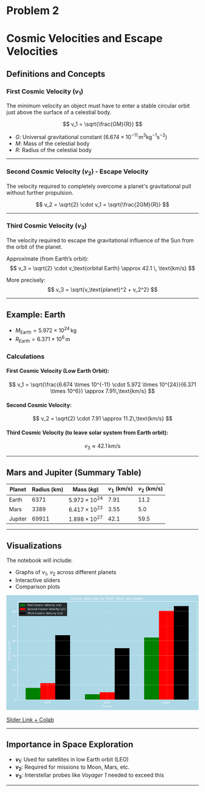 # Problem 2

#  Cosmic Velocities and Escape Velocities

##  Definitions and Concepts

### First Cosmic Velocity ($v_1$)
The minimum velocity an object must have to enter a stable circular orbit just above the surface of a celestial body.

$$
v_1 = \sqrt{\frac{GM}{R}}
$$

- $G$: Universal gravitational constant ($6.674 \times 10^{-11}\,\text{m}^3\text{kg}^{-1}\text{s}^{-2}$)
- $M$: Mass of the celestial body
- $R$: Radius of the celestial body

---

### Second Cosmic Velocity ($v_2$) - Escape Velocity
The velocity required to completely overcome a planet's gravitational pull without further propulsion.

$$
v_2 = \sqrt{2} \cdot v_1 = \sqrt{\frac{2GM}{R}}
$$

---

### Third Cosmic Velocity ($v_3$)
The velocity required to escape the gravitational influence of the Sun from the orbit of the planet.

Approximate (from Earth’s orbit):
$$
v_3 = \sqrt{2} \cdot v_\text{orbital Earth} \approx 42.1 \, \text{km/s}
$$

More precisely:
$$
v_3 = \sqrt{v_\text{planet}^2 + v_2^2}
$$

---

##  Example: Earth

- $M_\text{Earth} = 5.972 \times 10^{24}\,\text{kg}$
- $R_\text{Earth} = 6.371 \times 10^6\,\text{m}$

### Calculations

#### First Cosmic Velocity (Low Earth Orbit):
$$
v_1 = \sqrt{\frac{6.674 \times 10^{-11} \cdot 5.972 \times 10^{24}}{6.371 \times 10^6}} \approx 7.91\,\text{km/s}
$$

#### Second Cosmic Velocity:
$$
v_2 = \sqrt{2} \cdot 7.91 \approx 11.2\,\text{km/s}
$$

#### Third Cosmic Velocity (to leave solar system from Earth orbit):
$$
v_3 \approx 42.1\,\text{km/s}
$$

---

##  Mars and Jupiter (Summary Table)

| Planet  | Radius (km) | Mass ($kg$)        | $v_1$ (km/s) | $v_2$ (km/s) |
|---------|-------------|---------------------|--------------|--------------|
| Earth   | 6371        | $5.972 \times 10^{24}$ | 7.91         | 11.2         |
| Mars    | 3389        | $6.417 \times 10^{23}$ | 3.55         | 5.0          |
| Jupiter | 69911       | $1.898 \times 10^{27}$ | 42.1         | 59.5         |

---

##  Visualizations 

The notebook will include:
- Graphs of $v_1$, $v_2$ across different planets
- Interactive sliders 
- Comparison plots

![alt text](image.png)

[Slider Link + Colab](https://colab.research.google.com/drive/1v6DWySxLkirMVefpGA-SgnkiE9aJqdfZ?usp=sharing)

---

## Importance in Space Exploration

- **$v_1$**: Used for satellites in low Earth orbit (LEO)
- **$v_2$**: Required for missions to Moon, Mars, etc.
- **$v_3$**: Interstellar probes like *Voyager 1* needed to exceed this

---

